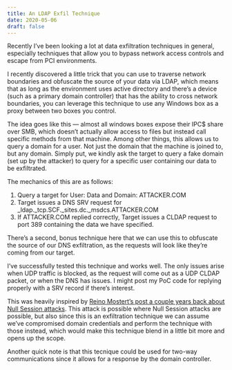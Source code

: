 ```yaml
---
title: An LDAP Exfil Technique
date: 2020-05-06
draft: false
---
```


Recently I’ve been looking a lot at data exfiltration techniques in general, especially techniques that allow you to bypass network access controls and escape from PCI environments.

I recently discovered a little trick that you can use to traverse network boundaries and obfuscate the source of your data via LDAP, which means that as long as the environment uses active directory and there’s a device (such as a primary domain controller) that has the ability to cross network boundaries, you can leverage this technique to use any Windows box as a proxy between two boxes you control.

The idea goes like this — almost all windows boxes expose their IPC$ share over SMB, which doesn’t actually allow access to files but instead call specific methods from that machine. Among other things, this allows us to query a domain for a user. Not just the domain that the machine is joined to, but any domain. Simply put, we kindly ask the target to query a fake domain (set up by the attacker) to query for a specific user containing our data to be exfiltrated.

The mechanics of this are as follows:  
1. Query a target for User: Data and Domain: ATTACKER.COM  
2. Target issues a DNS SRV request for _ldap._tcp.SCF._sites.dc._msdcs.ATTACKER.COM  
3. If ATTACKER.COM replied correctly, Target issues a CLDAP request to port 389 containing the data we have specified.

There’s a second, bonus technique here that we can use this to obfuscate the source of our DNS exfiltration, as the requests will look like they’re coming from our target.

I’ve successfully tested this technique and works well. The only issues arise when UDP traffic is blocked, as the request will come out as a UDP CLDAP packet, or when the DNS has issues. I might post my PoC code for replying properly with a SRV record if there’s interest. 

This was heavily inspired by [Reino Mostert’s post a couple years back about Null Session attacks](https://web.archive.org/web/20220520135811/https://sensepost.com/blog/2018/a-new-look-at-null-sessions-and-user-enumeration/). This attack is possible where Null Session attacks are possible, but also since this is an exfiltration technique we can assume we’ve compromised domain credentials and perform the technique with those instead, which would make this technique blend in a little bit more and opens up the scope.

Another quick note is that this tecnique could be used for two-way communications since it allows for a response by the domain controller.